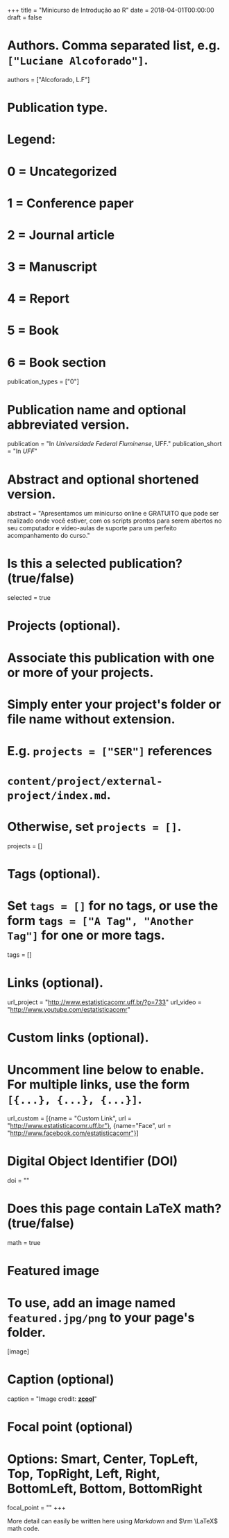 +++
title = "Minicurso de Introdução ao R"
date = 2018-04-01T00:00:00
draft = false

# Authors. Comma separated list, e.g. `["Luciane Alcoforado"]`.
authors = ["Alcoforado, L.F"]

# Publication type.
# Legend:
# 0 = Uncategorized
# 1 = Conference paper
# 2 = Journal article
# 3 = Manuscript
# 4 = Report
# 5 = Book
# 6 = Book section
publication_types = ["0"]

# Publication name and optional abbreviated version.
publication = "In *Universidade Federal Fluminense*, UFF."
publication_short = "In *UFF*"

# Abstract and optional shortened version.
abstract = "Apresentamos um minicurso online e GRATUITO que pode ser realizado onde você estiver, com os scripts prontos para serem abertos no seu computador e vídeo-aulas de suporte para um perfeito acompanhamento do curso."

# Is this a selected publication? (true/false)
selected = true

# Projects (optional).
#   Associate this publication with one or more of your projects.
#   Simply enter your project's folder or file name without extension.
#   E.g. `projects = ["SER"]` references 
#   `content/project/external-project/index.md`.
#   Otherwise, set `projects = []`.
projects = []

# Tags (optional).
#   Set `tags = []` for no tags, or use the form `tags = ["A Tag", "Another Tag"]` for one or more tags.
tags = []

# Links (optional).
url_project = "http://www.estatisticacomr.uff.br/?p=733"
url_video = "http://www.youtube.com/estatisticacomr"

# Custom links (optional).
#   Uncomment line below to enable. For multiple links, use the form `[{...}, {...}, {...}]`.
url_custom = [{name = "Custom Link", url = "http://www.estatisticacomr.uff.br"}, {name="Face", url = "http://www.facebook.com/estatisticacomr"}]

# Digital Object Identifier (DOI)
doi = ""

# Does this page contain LaTeX math? (true/false)
math = true

# Featured image
# To use, add an image named `featured.jpg/png` to your page's folder. 
[image]
  # Caption (optional)
  caption = "Image credit: [**zcool**](https://www.zcool.com.cn/work/ZMjE2NjUwMjg=.html)"

  # Focal point (optional)
  # Options: Smart, Center, TopLeft, Top, TopRight, Left, Right, BottomLeft, Bottom, BottomRight
  focal_point = ""
+++

More detail can easily be written here using *Markdown* and $\rm \LaTeX$ math code.
